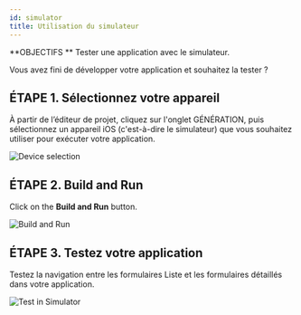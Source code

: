 ```yaml
---
id: simulator
title: Utilisation du simulateur
---
```


<div markdown="1" class = "objectives">
**OBJECTIFS **
Tester une application avec le simulateur.
</div>

Vous avez fini de développer votre application et souhaitez la tester ?

## ÉTAPE 1. Sélectionnez votre appareil

À partir de l’éditeur de projet, cliquez sur l'onglet GÉNÉRATION, puis sélectionnez un appareil iOS (c'est-à-dire le simulateur) que vous souhaitez utiliser pour exécuter votre application.

![Device selection](assets/en/test-build/device-selection-4D-for-ios.png)

## ÉTAPE 2. Build and Run

Click on the **Build and Run** button.

![Build and Run](assets/fr/test-build/build-and-run-4D-for-iOS.png)

## ÉTAPE 3. Testez votre application

Testez la navigation entre les formulaires Liste et les formulaires détaillés dans votre application.

![Test in Simulator](assets/en/test-build/simulator-forms-4D-for-iOS.png) 
